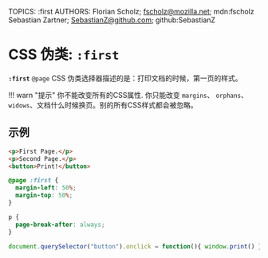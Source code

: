 TOPICS: :first
AUTHORS: Florian Scholz; fscholz@mozilla.net; mdn:fscholz
         Sebastian Zartner; SebastianZ@github.com; github:SebastianZ

# CSS 伪类: `:first`

**`:first`** `@page` CSS 伪类选择器描述的是：打印文档的时候，第一页的样式。

!!! warn "提示"
    你不能改变所有的CSS属性. 你只能改变 `margins`、 `orphans`、 `widows`、文档什么时候换页。别的所有CSS样式都会被忽略。

## 示例

```html
<p>First Page.</p>
<p>Second Page.</p>
<button>Print!</button>
```

```css
@page :first {
  margin-left: 50%;
  margin-top: 50%;
}

p {
  page-break-after: always;
}
```

```javascript
document.querySelector("button").onclick = function(){ window.print() }
```
